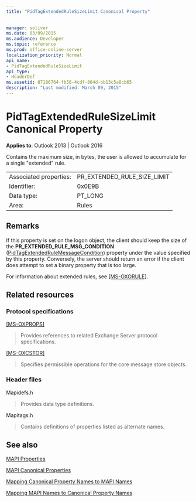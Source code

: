 ```yaml
---
title: "PidTagExtendedRuleSizeLimit Canonical Property"
 
 
manager: soliver
ms.date: 03/09/2015
ms.audience: Developer
ms.topic: reference
ms.prod: office-online-server
localization_priority: Normal
api_name:
- PidTagExtendedRuleSizeLimit
api_type:
- HeaderDef
ms.assetid: 87186764-fb58-4cdf-804d-bb13c5a8cb65
description: "Last modified: March 09, 2015"
---
```


# PidTagExtendedRuleSizeLimit Canonical Property

  
  
**Applies to**: Outlook 2013 | Outlook 2016 
  
Contains the maximum size, in bytes, the user is allowed to accumulate for a single "extended" rule.
  
|||
|:-----|:-----|
|Associated properties:  <br/> |PR_EXTENDED_RULE_SIZE_LIMIT  <br/> |
|Identifier:  <br/> |0x0E9B  <br/> |
|Data type:  <br/> |PT_LONG  <br/> |
|Area:  <br/> |Rules  <br/> |
   
## Remarks

If this property is set on the logon object, the client should keep the size of the **PR_EXTENDED_RULE_MSG_CONDITION** ([PidTagExtendedRuleMessageCondition](pidtagextendedrulemessagecondition-canonical-property.md)) property under the value specified by this property. Conversely, the server should return an error if the client does attempt to set a binary property that is too large.
  
For information about extended rules, see [[MS-OXORULE]](https://msdn.microsoft.com/library/70ac9436-501e-43e2-9163-20d2b546b886%28Office.15%29.aspx).
  
## Related resources

### Protocol specifications

[[MS-OXPROPS]](https://msdn.microsoft.com/library/f6ab1613-aefe-447d-a49c-18217230b148%28Office.15%29.aspx)
  
> Provides references to related Exchange Server protocol specifications.
    
[[MS-OXCSTOR]](https://msdn.microsoft.com/library/d42ed1e0-3e77-4264-bd59-7afc583510e2%28Office.15%29.aspx)
  
> Specifies permissible operations for the core message store objects.
    
### Header files

Mapidefs.h
  
> Provides data type definitions.
    
Mapitags.h
  
> Contains definitions of properties listed as alternate names.
    
## See also



[MAPI Properties](mapi-properties.md)
  
[MAPI Canonical Properties](mapi-canonical-properties.md)
  
[Mapping Canonical Property Names to MAPI Names](mapping-canonical-property-names-to-mapi-names.md)
  
[Mapping MAPI Names to Canonical Property Names](mapping-mapi-names-to-canonical-property-names.md)

